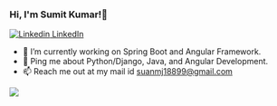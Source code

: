 ### Hi, I'm Sumit Kumar!👋
[![Linkedin](https://i.stack.imgur.com/gVE0j.png) LinkedIn](https://www.linkedin.com/in/sumit-kumar-7b5306162/)
&nbsp;
<!--
**suanmj18/suanmj18** is a ✨ _special_ ✨ repository because its `README.md` (this file) appears on your GitHub profile.

Here are some ideas to get you started:

- 👯 I’m looking to collaborate on ...
- 🤔 I’m looking for help with ...

- 😄 Pronouns: ...
- ⚡ Fun fact: ...
-->
- 🔭 I’m currently working on Spring Boot and Angular Framework.
- 💬 Ping me about Python/Django, Java, and Angular Development.
- 📫 Reach me out at my mail id suanmj18899@gmail.com

<img src='https://github-readme-stats.vercel.app/api?username=suanmj18&&show_icons=true&title_color=ffffff&icon_color=bb2acf&text_color=daf7dc&bg_color=191919'>

